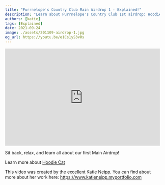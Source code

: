 ```yaml
---
title: "Purrnelope's Country Club Main Airdrop 1 - Explained!"
description: "Learn about Purrnelope's Country Club 1st airdrop: Hoodie Cat!"
authors: [katie]
tags: [Explained]
date: 2021-09-24
image: ./assets/201109-airdrop-1.jpg
og_url: https://youtu.be/e1Cs1yS3vRs
---
```


<iframe width="100%" height="315" src="https://www.youtube.com/embed/e1Cs1yS3vRs" title="YouTube video player" frameborder="0" allow="accelerometer; autoplay; clipboard-write; encrypted-media; gyroscope; picture-in-picture" allowFullScreen></iframe>

<!--truncate-->

Sit back, relax, and learn all about our first Main Airdrop! 

Learn more about [Hoodie Cat](/collections/kittyvalut-purrks/hoodie-cat)

This video was created by the excellent Katie Neipp. You can find about more about her work here: 
https://www.katieneipp.myportfolio.com